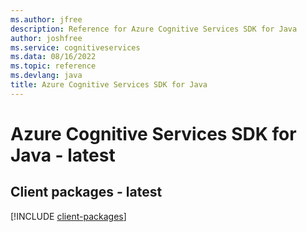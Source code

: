 ```yaml
---
ms.author: jfree
description: Reference for Azure Cognitive Services SDK for Java
author: joshfree
ms.service: cognitiveservices
ms.data: 08/16/2022
ms.topic: reference
ms.devlang: java
title: Azure Cognitive Services SDK for Java
---
```

# Azure Cognitive Services SDK for Java - latest

## Client packages - latest
[!INCLUDE [client-packages](cognitive-services-client-index.md)]